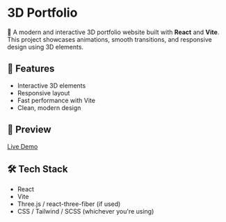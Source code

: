 # 3D Portfolio

🎨 A modern and interactive 3D portfolio website built with **React** and **Vite**. This project showcases animations, smooth transitions, and responsive design using 3D elements.

## 🚀 Features

- Interactive 3D elements
- Responsive layout
- Fast performance with Vite
- Clean, modern design

## 📸 Preview

[Live Demo](https://vaishnaviasthag.github.io/3D-portfolio)

## 🛠️ Tech Stack

- React
- Vite
- Three.js / react-three-fiber (if used)
- CSS / Tailwind / SCSS (whichever you're using)


